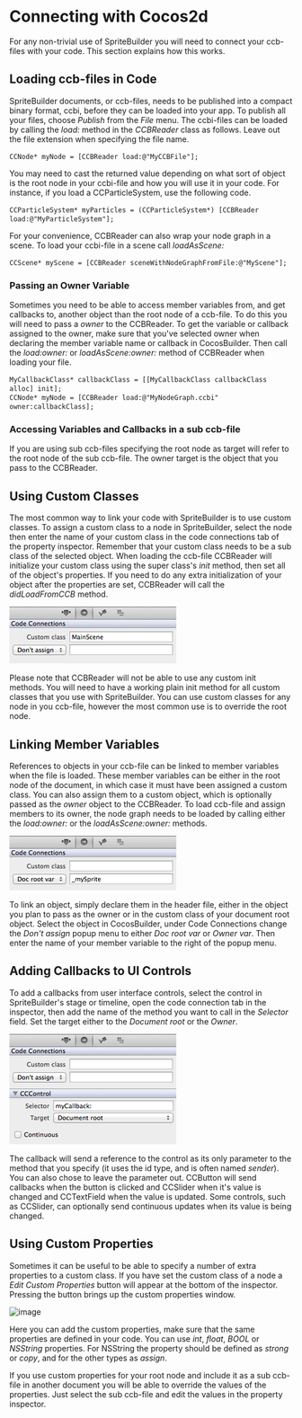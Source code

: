 # Connecting with Cocos2d
For any non-trivial use of SpriteBuilder you will need to connect your ccb-files with your code. This section explains how this works.

## Loading ccb-files in Code
SpriteBuilder documents, or ccb-files, needs to be published into a compact binary format, ccbi, before they can be loaded into your app. To publish all your files, choose *Publish* from the *File* menu. The ccbi-files can be loaded by calling the *load:* method in the *CCBReader* class as follows. Leave out the file extension when specifying the file name.

    CCNode* myNode = [CCBReader load:@"MyCCBFile"];

You may need to cast the returned value depending on what sort of object is the root node in your ccbi-file and how you will use it in your code. For instance, if you load a CCParticleSystem, use the following code.

    CCParticleSystem* myParticles = (CCParticleSystem*) [CCBReader load:@"MyParticleSystem"];

For your convenience, CCBReader can also wrap your node graph in a scene. To load your ccbi-file in a scene call *loadAsScene:*

    CCScene* myScene = [CCBReader sceneWithNodeGraphFromFile:@"MyScene"];

### Passing an Owner Variable
Sometimes you need to be able to access member variables from, and get callbacks to, another object than the root node of a ccb-file. To do this you will need to pass a *owner* to the CCBReader. To get the variable or callback assigned to the owner, make sure that you've selected owner when declaring the member variable name or callback in CocosBuilder. Then call the *load:owner:* or *loadAsScene:owner:* method of CCBReader when loading your file.

    MyCallbackClass* callbackClass = [[MyCallbackClass callbackClass alloc] init];
    CCNode* myNode = [CCBReader load:@"MyNodeGraph.ccbi" owner:callbackClass];

### Accessing Variables and Callbacks in a sub ccb-file
If you are using sub ccb-files specifying the root node as target will refer to the root node of the sub ccb-file. The owner target is the object that you pass to the CCBReader.

## Using Custom Classes
The most common way to link your code with SpriteBuilder is to use custom classes. To assign a custom class to a node in SpriteBuilder, select the node then enter the name of your custom class in the code connections tab of the property inspector. Remember that your custom class needs to be a sub class of the selected object. When loading the ccb-file CCBReader will initialize your custom class using the super class's *init* method, then set all of the object's properties. If you need to do any extra initialization of your object after the properties are set, CCBReader will call the *didLoadFromCCB* method.

![image](code-1.png?raw=true)

Please note that CCBReader will not be able to use any custom init methods. You will need to have a working plain init method for all custom classes that you use with SpriteBuilder. You can use custom classes for any node in you ccb-file, however the most common use is to override the root node.

## Linking Member Variables
References to objects in your ccb-file can be linked to member variables when the file is loaded. These member variables can be either in the root node of the document, in which case it must have been assigned a custom class. You can also assign them to a custom object, which is optionally passed as the *owner* object to the CCBReader. To load ccb-file and assign members to its owner, the node graph needs to be loaded by calling either the *load:owner:* or the *loadAsScene:owner:* methods.

![image](code-2.png?raw=true)

To link an object, simply declare them in the header file, either in the object you plan to pass as the owner or in the custom class of your document root object. Select the object in CocosBuilder, under Code Connections change the *Don't assign* popup menu to either *Doc root var* or *Owner var*. Then enter the name of your member variable to the right of the popup menu.

## Adding Callbacks to UI Controls
To add a callbacks from user interface controls, select the control in SpriteBuilder's stage or timeline, open the code connection tab in the inspector, then add the name of the method you want to call in the *Selector* field. Set the target either to the *Document root* or the *Owner*.

![image](code-3.png?raw=true)

The callback will send a reference to the control as its only parameter to the method that you specify (it uses the id type, and is often named *sender*). You can also chose to leave the parameter out. CCButton will send callbacks when the button is clicked and CCSlider when it's value is changed and CCTextField when the value is updated. Some controls, such as CCSlider, can optionally send continuous updates when its value is being changed.

## Using Custom Properties
Sometimes it can be useful to be able to specify a number of extra properties to a custom class. If you have set the custom class of a node a *Edit Custom Properties* button will appear at the bottom of the inspector. Pressing the button brings up the custom properties window.

![image](4-5.png?raw=true)

Here you can add the custom properties, make sure that the same properties are defined in your code. You can use *int*, *float*, *BOOL* or *NSString* properties. For NSString the property should be defined as *strong* or *copy*, and for the other types as *assign*.

If you use custom properties for your root node and include it as a sub ccb-file in another document you will be able to override the values of the properties. Just select the sub ccb-file and edit the values in the property inspector.

